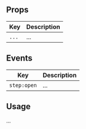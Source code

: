 ## Props

| Key | Description |
| --- | --- |
| `...` | ... |

## Events

| Key | Description |
| --- | --- |
| `step:open` | ... |

## Usage

...